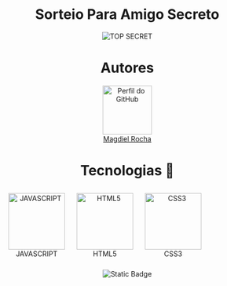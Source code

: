 ﻿<h1 align="center">Sorteio Para Amigo Secreto</h1>
<p align="center">
  <img src="https://github.com/user-attachments/assets/9a66550e-1bc8-4c46-af10-fcbe3e576eff" alt="TOP SECRET">
</p>
 
<h1 align="center">Autores</h1>

<p align="center">
  <a href="https://github.com/magdielrocha" target="_blank">
      <img src="https://avatars.githubusercontent.com/u/33636082?s=400&u=4e454da3eb5d26322f7f98936fb682161d6cef71&v=4" 
           alt="Perfil do GitHub" width="100">
  </a><br>
  <a href="https://github.com/magdielrocha" target="_blank">Magdiel Rocha</a>
</p>

<h1 align="center">Tecnologias 🚀</h1>

<p align="center">
  <figure style="display: inline-block; text-align: center; margin: 10px;">
        <img src="https://github.com/user-attachments/assets/d42979aa-527b-41fa-b818-020e46fe034d" alt="JAVASCRIPT" width="115">
        <figcaption>JAVASCRIPT</figcaption>
  </figure>

  <figure style="display: inline-block; text-align: center; margin: 10px;">
        <img src="https://github.com/user-attachments/assets/45170fdc-0b26-4af2-bd2e-39cdde2deef0" alt="HTML5" width="115">
        <figcaption>HTML5</figcaption>
  </figure>

  <figure style="display: inline-block; text-align: center; margin: 10px;">
        <img src="https://github.com/user-attachments/assets/2c4c97f4-c22a-4c26-97c0-8371e5f16e94" alt="CSS3" width="115">
        <figcaption>CSS3</figcaption>
  </figure>
</p>

<p align="center">
  <img src="https://img.shields.io/badge/STATUS-CONCLU%C3%8DDO-GREEN" alt="Static Badge">
</p>



